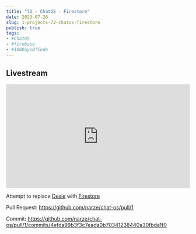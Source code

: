 ```yaml
---
title: "72 - ChatOS - Firestore"
date: 2023-07-26
slug: 1-projects-72-chatos-firestore
publish: true
tags:
- #ChatOS 
- #firebase 
- #100DaysOfCode 
---
```


## Livestream

<iframe width="100%" style="aspect-ratio: 16 / 9;" src="https://www.youtube.com/embed/f2ZdAESp_0Q" title="YouTube video player" frameborder="0" allow="accelerometer; autoplay; clipboard-write; encrypted-media; gyroscope; picture-in-picture; web-share" allowfullscreen></iframe>

Attempt to replace [Dexie](https://dexie.org) with [Firestore](https://firebase.google.com/docs/firestore) 

Pull Request: https://github.com/narze/chat-os/pull/1

Commit: https://github.com/narze/chat-os/pull/1/commits/4efda99b3f3c7eada0b70341238440a30fbda1f0